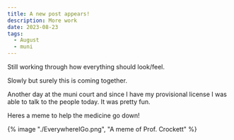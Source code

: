 ```yaml
---
title: A new post appears!
description: More work
date: 2023-08-23
tags:
  - August
  - muni
---
```


Still working through how everything should look/feel.

Slowly but surely this is coming together.

Another day at the muni court and since I have my provisional license I was able to talk to the people today. It was pretty fun.

Heres a meme to help the medicine go down!

{% image "./EverywhereIGo.png", "A meme of Prof. Crockett" %}
